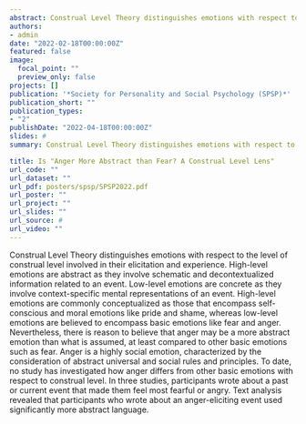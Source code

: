 ```yaml
---
abstract: Construal Level Theory distinguishes emotions with respect to the level of construal level involved in their elicitation and experience. High-level emotions are abstract as they involve schematic and decontextualized information related to an event. Low-level emotions are concrete as they involve context-specific mental representations of an event. High-level emotions are commonly conceptualized as those that encompass self-conscious and moral emotions like pride and shame, whereas low-level emotions are believed to encompass basic emotions like fear and anger. Nevertheless, there is reason to believe that anger may be a more abstract emotion than what is assumed, at least compared to other basic emotions such as fear. Anger is a highly social emotion, characterized by the consideration of abstract universal and social rules and principles. To date, no study has investigated how anger differs from other basic emotions with respect to construal level. In three studies, participants wrote about a past or current event that made them feel most fearful or angry. Text analysis revealed that participants who wrote about an anger-eliciting event used significantly more abstract language. 
authors:
- admin
date: "2022-02-18T00:00:00Z"
featured: false
image:
  focal_point: ""
  preview_only: false
projects: []
publication: '*Society for Personality and Social Psychology (SPSP)*'
publication_short: ""
publication_types:
- "2"
publishDate: "2022-04-18T00:00:00Z"
slides: #
summary: Construal Level Theory distinguishes emotions with respect to the level of construal level involved in their elicitation and experience. High-level emotions are abstract as they involve schematic and decontextualized information related to an event. Low-level emotions are concrete as they involve context-specific mental representations of an event. High-level emotions are commonly conceptualized as those that encompass self-conscious and moral emotions like pride and shame, whereas low-level emotions are believed to encompass basic emotions like fear and anger. Nevertheless, there is reason to believe that anger may be a more abstract emotion than what is assumed, at least compared to other basic emotions such as fear. Anger is a highly social emotion, characterized by the consideration of abstract universal and social rules and principles. To date, no study has investigated how anger differs from other basic emotions with respect to construal level. In three studies, participants wrote about a past or current event that made them feel most fearful or angry. Text analysis revealed that participants who wrote about an anger-eliciting event used significantly more abstract language.

title: Is "Anger More Abstract than Fear? A Construal Level Lens"
url_code: ""
url_dataset: ""
url_pdf: posters/spsp/SPSP2022.pdf
url_poster: ""
url_project: ""
url_slides: ""
url_source: #
url_video: ""
---
```


Construal Level Theory distinguishes emotions with respect to the level of construal level involved in their elicitation and experience. High-level emotions are abstract as they involve schematic and decontextualized information related to an event. Low-level emotions are concrete as they involve context-specific mental representations of an event. High-level emotions are commonly conceptualized as those that encompass self-conscious and moral emotions like pride and shame, whereas low-level emotions are believed to encompass basic emotions like fear and anger. Nevertheless, there is reason to believe that anger may be a more abstract emotion than what is assumed, at least compared to other basic emotions such as fear. Anger is a highly social emotion, characterized by the consideration of abstract universal and social rules and principles. To date, no study has investigated how anger differs from other basic emotions with respect to construal level. In three studies, participants wrote about a past or current event that made them feel most fearful or angry. Text analysis revealed that participants who wrote about an anger-eliciting event used significantly more abstract language. 
